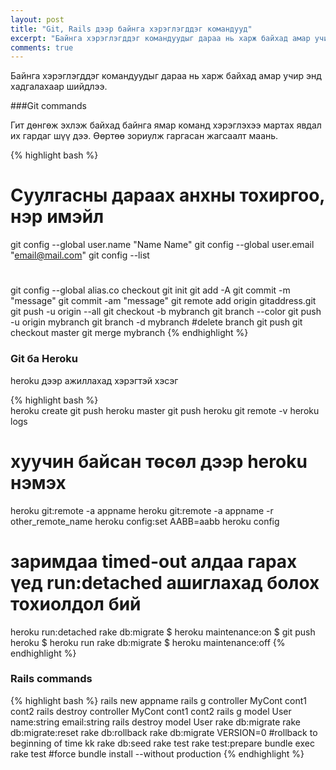 ```yaml
---
layout: post
title: "Git, Rails дээр байнга хэрэглэгддэг командууд"
excerpt: "Байнга хэрэглэгддэг командуудыг дараа нь харж байхад амар учир энд хадгалахаар шийдлээ. "
comments: true
---
```


Байнга хэрэглэгддэг командуудыг дараа нь харж байхад амар учир энд хадгалахаар шийдлээ. 

###Git commands

Гит дөнгөж эхлэж байхад байнга ямар команд хэрэглэхээ мартах явдал их гардаг шүү дээ. Өөртөө зориулж гаргасан жагсаалт маань.

{% highlight bash %}
# Суулгасны дараах анхны тохиргоо, нэр имэйл
git config --global user.name "Name Name"
git config --global user.email "email@mail.com"
git config --list
#
git config --global alias.co checkout
git init
git add -A
git commit -m "message"
git commit -am "message"
git remote add origin gitaddress.git
git push -u origin --all
git checkout -b mybranch
git branch --color
git push -u origin mybranch
git branch -d mybranch #delete branch
git push
git checkout master
git merge mybranch
{% endhighlight %}

### Git ба Heroku

heroku дээр ажиллахад хэрэгтэй хэсэг

{% highlight bash %}   
heroku create
git push heroku master
git push heroku
git remote -v
heroku logs
# хуучин байсан төсөл дээр heroku нэмэх
heroku git:remote -a appname
heroku git:remote -a appname -r other_remote_name
heroku config:set AABB=aabb
heroku config
# заримдаа timed-out алдаа гарах үед run:detached ашиглахад болох тохиолдол бий
heroku run:detached rake db:migrate
$ heroku maintenance:on
$ git push heroku
$ heroku run rake db:migrate
$ heroku maintenance:off
{% endhighlight %}

### Rails commands

{% highlight bash %}
rails new appname
rails g controller MyCont cont1 cont2
rails destroy controller MyCont cont1 cont2
rails g model User name:string email:string
rails destroy model User
rake db:migrate
rake db:migrate:reset
rake db:rollback
rake db:migrate VERSION=0 #rollback to beginning of time kk
rake db:seed
rake test
rake test:prepare
bundle exec rake test #force
bundle install --without production
{% endhighlight %}
